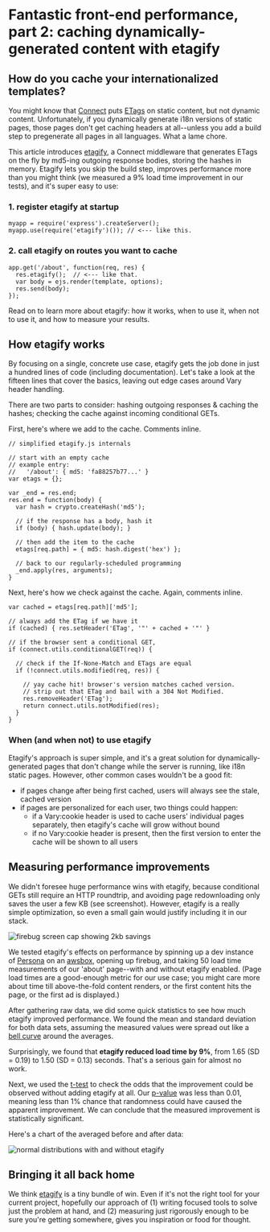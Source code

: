 # Fantastic front-end performance, part 2: caching dynamically-generated content with etagify

## How do you cache your internationalized templates?

You might know that [Connect](https://github.com/senchalabs/connect) puts [ETags](https://gist.github.com/6a68/4971859) on static content, but not dynamic content. Unfortunately, if you dynamically generate i18n versions of static pages, those pages don't get caching headers at all--unless you add a build step to pregenerate all pages in all languages. What a lame chore.

This article introduces [etagify](https://github.com/lloyd/connect-etagify), a Connect middleware that generates ETags on the fly by md5-ing outgoing response bodies, storing the hashes in memory. Etagify lets you skip the build step, improves performance more than you might think (we measured a 9% load time improvement in our tests), and it's super easy to use:

### 1. register etagify at startup
    myapp = require('express').createServer();
    myapp.use(require('etagify')()); // <--- like this.

### 2. call etagify on routes you want to cache
    app.get('/about', function(req, res) {
      res.etagify();  // <--- like that.
      var body = ejs.render(template, options);
      res.send(body);
    });

Read on to learn more about etagify: how it works, when to use it, when not to use it, and how to measure your results.

## How etagify works

By focusing on a single, concrete use case, etagify gets the job done in just a hundred lines of code (including documentation). Let's take a look at the fifteen lines that cover the basics, leaving out edge cases around Vary header handling.

There are two parts to consider: hashing outgoing responses & caching the hashes; checking the cache against incoming conditional GETs.

First, here's where we add to the cache. Comments inline.

    // simplified etagify.js internals
    
    // start with an empty cache
    // example entry: 
    //   '/about': { md5: 'fa88257b77...' }
    var etags = {};

    var _end = res.end;
    res.end = function(body) {
      var hash = crypto.createHash('md5');

      // if the response has a body, hash it
      if (body) { hash.update(body); }

      // then add the item to the cache
      etags[req.path] = { md5: hash.digest('hex') };

      // back to our regularly-scheduled programming
      _end.apply(res, arguments);
    }

Next, here's how we check against the cache. Again, comments inline.

    var cached = etags[req.path]['md5'];
    
    // always add the ETag if we have it
    if (cached) { res.setHeader('ETag', '"' + cached + '"' }

    // if the browser sent a conditional GET,
    if (connect.utils.conditionalGET(req)) {

      // check if the If-None-Match and ETags are equal
      if (!connect.utils.modified(req, res)) {

        // yay cache hit! browser's version matches cached version.
        // strip out that ETag and bail with a 304 Not Modified.
        res.removeHeader('ETag');
        return connect.utils.notModified(res);        
      }
    }

### When (and when not) to use etagify

Etagify's approach is super simple, and it's a great solution for dynamically-generated pages that don't change while the server is running, like i18n static pages. However, other common cases wouldn't be a good fit:

* if pages change after being first cached, users will always see the stale, cached version
* if pages are personalized for each user, two things could happen:
  * if a Vary:cookie header is used to cache users' individual pages separately, then etagify's cache will grow without bound
  * if no Vary:cookie header is present, then the first version to enter the cache will be shown to all users

## Measuring performance improvements

We didn't foresee huge performance wins with etagify, because conditional GETs still require an HTTP roundtrip, and avoiding page redownloading only saves the user a few KB (see screenshot). However, etagify is a really simple optimization, so even a small gain would justify including it in our stack.

![firebug screen cap showing 2kb savings](http://i.imgur.com/MVSQYKo.jpg)

We tested etagify's effects on performance by spinning up a dev instance of [Persona](https://github.com/mozilla/browserid) on an [awsbox](https://github.com/mozilla/awsbox), opening up firebug, and taking 50 load time measurements of our 'about' page--with and without etagify enabled. (Page load times are a good-enough metric for our use case; you might care more about time till above-the-fold content renders, or the first content hits the page, or the first ad is displayed.)

After gathering raw data, we did some quick statistics to see how much etagify improved performance. We found the mean and standard deviation for both data sets, assuming the measured values were spread out like a [bell curve](http://en.wikipedia.org/wiki/Normal_distribution) around the averages.

Surprisingly, we found that **etagify reduced load time by 9%**, from 1.65 (SD = 0.19) to 1.50 (SD = 0.13) seconds. That's a serious gain for almost no work.

Next, we used the [t-test](http://en.wikipedia.org/wiki/Student%27s_t-test) to check the odds that the improvement could be observed without adding etagify at all. Our [p-value](http://en.wikipedia.org/wiki/P-value) was less than 0.01, meaning less than 1% chance that randomness could have caused the apparent improvement. We can conclude that the measured improvement is statistically significant.

Here's a chart of the averaged before and after data:

![normal distributions with and without etagify](http://i.imgur.com/Tc45vHg.png)

## Bringing it all back home

We think [etagify](https://github.com/lloyd/connect-etagify) is a tiny bundle of win. Even if it's not the right tool for your current project, hopefully our approach of (1) writing focused tools to solve just the problem at hand, and (2) measuring just rigorously enough to be sure you're getting somewhere, gives you inspiration or food for thought.
